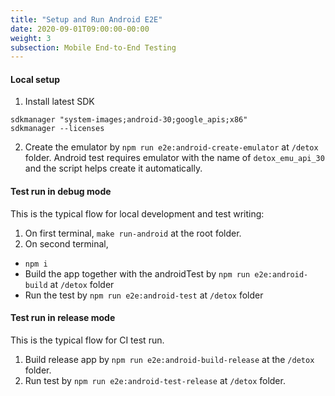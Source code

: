 ```yaml
---
title: "Setup and Run Android E2E"
date: 2020-09-01T09:00:00-00:00
weight: 3
subsection: Mobile End-to-End Testing
---
```


#### Local setup
1. Install latest SDK
```
sdkmanager "system-images;android-30;google_apis;x86"
sdkmanager --licenses
```
2. Create the emulator by `npm run e2e:android-create-emulator` at `/detox` folder. Android test requires emulator with the name of `detox_emu_api_30` and the script helps create it automatically.

#### Test run in debug mode
This is the typical flow for local development and test writing:
1. On first terminal, `make run-android` at the root folder.
2. On second terminal,
  - `npm i`
  - Build the app together with the androidTest by `npm run e2e:android-build` at `/detox` folder
  - Run the test by `npm run e2e:android-test` at `/detox` folder

#### Test run in release mode
This is the typical flow for CI test run.
1. Build release app by `npm run e2e:android-build-release` at the `/detox` folder.
2. Run test by `npm run e2e:android-test-release` at `/detox` folder.
